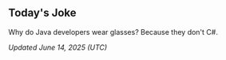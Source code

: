 ## Today's Joke
Why do Java developers wear glasses? Because they don't C#.

*Updated June 14, 2025 (UTC)*
